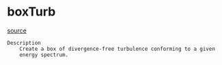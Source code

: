 # boxTurb

[source](github.com/OpenFOAM-jp/OpenFOAM-utilities-tutorials-jp/blob/master/v1906/preProcessing/boxTurb/boxTurb.C/boxTurb.C)

```
Description
    Create a box of divergence-free turbulence conforming to a given
    energy spectrum.


```

